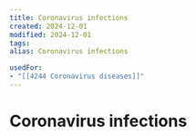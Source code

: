 ```yaml
---
title: Coronavirus infections
created: 2024-12-01
modified: 2024-12-01
tags: 
alias: Coronavirus infections

usedFor:
- "[[4244 Coronavirus diseases]]"
---
```

# Coronavirus infections
